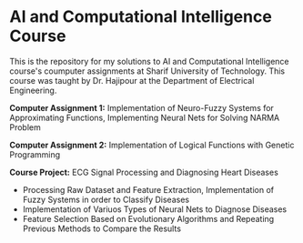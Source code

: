 # AI and Computational Intelligence Course

This is the repository for my solutions to AI and Computational Intelligence course's coumputer assignments at Sharif University of Technology. This course was taught by Dr. Hajipour at the Department of Electrical Engineering.

**Computer Assignment 1:** Implementation of Neuro-Fuzzy Systems for Approximating Functions, Implementing Neural Nets for Solving NARMA Problem

**Computer Assignment 2:** Implementation of Logical Functions with Genetic Programming

**Course Project:** ECG Signal Processing and Diagnosing Heart Diseases
- Processing Raw Dataset and Feature Extraction, Implementation of Fuzzy Systems in order to Classify Diseases
- Implementation of Variuos Types of Neural Nets to Diagnose Diseases
- Feature Selection Based on Evolutionary Algorithms and Repeating Previous Methods to Compare the Results





